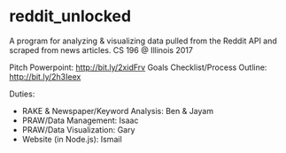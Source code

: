 # reddit_unlocked
A program for analyzing & visualizing data pulled from the Reddit API and scraped from news articles. CS 196 @ Illinois 2017

Pitch Powerpoint: http://bit.ly/2xidFrv
Goals Checklist/Process Outline: http://bit.ly/2h3Ieex

Duties:
- RAKE & Newspaper/Keyword Analysis: Ben & Jayam
- PRAW/Data Management: Isaac
- PRAW/Data Visualization: Gary
- Website (in Node.js): Ismail
